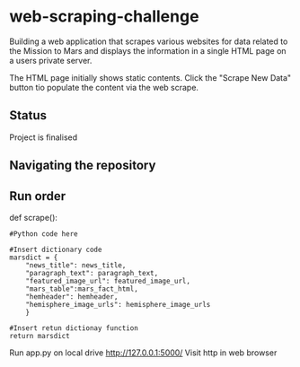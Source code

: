 # web-scraping-challenge

Building a web application that scrapes various websites for data related to the Mission to Mars and displays the information in a single HTML page on a users private server. 

The HTML page initially shows static contents. Click the "Scrape New Data" button tio populate the content via the web scrape.

## Status
Project is finalised

## Navigating the repository
### 


## Run order 



def scrape():

    #Python code here

    #Insert dictionary code
    marsdict = {
        "news_title": news_title,
        "paragraph_text": paragraph_text,
        "featured_image_url": featured_image_url,
        "mars_table":mars_fact_html,
        "hemheader": hemheader,
        "hemisphere_image_urls": hemisphere_image_urls
        }

    #Insert retun dictionay function
    return marsdict 


Run app.py on local drive http://127.0.0.1:5000/
Visit http in web browser
